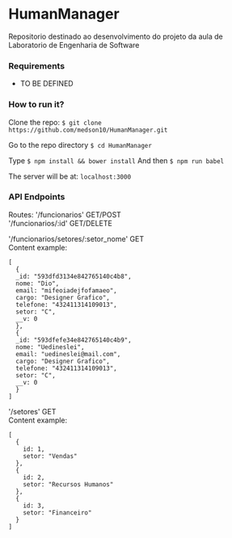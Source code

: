 # HumanManager
Repositorio destinado ao desenvolvimento do projeto da aula de Laboratorio de Engenharia de Software

### Requirements

* TO BE DEFINED

### How to run it?
Clone the repo:
`$ git clone https://github.com/medson10/HumanManager.git`

Go to the repo directory
`$ cd HumanManager`

Type
`$ npm install && bower install`
And then
`$ npm run babel`

The server will be at:
`localhost:3000`

### API Endpoints

Routes:
'/funcionarios' GET/POST  
'/funcionarios/:id' GET/DELETE  

'/funcionarios/setores/:setor_nome' GET  
Content example:  
```
[
  {
  _id: "593dfd3134e842765140c4b8",
  nome: "Dio",
  email: "mifeoiadejfofamaeo",
  cargo: "Designer Grafico",
  telefone: "432411314109013",
  setor: "C",
  __v: 0
  },
  {
  _id: "593dfefe34e842765140c4b9",
  nome: "Uedineslei",
  email: "uedineslei@mail.com",
  cargo: "Designer Grafico",
  telefone: "432411314109013",
  setor: "C",
  __v: 0
  }
]
```

'/setores' GET  
Content example:  
```
[
  {
    id: 1,
    setor: "Vendas"
  },
  {
    id: 2,
    setor: "Recursos Humanos"
  },
  {
    id: 3,
    setor: "Financeiro"
  }
]

```
